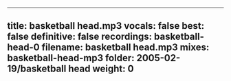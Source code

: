 
---
title: basketball head.mp3
vocals: false
best: false
definitive: false
recordings: basketball-head-0
filename: basketball head.mp3
mixes: basketball-head-mp3
folder: 2005-02-19/basketball head
weight: 0
---
